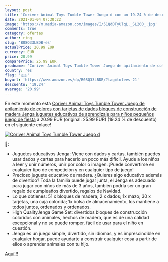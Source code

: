```yaml
---
layout: post
title: 'Coriver Animal Toys Tumble Tower Juego d con un 19.24 % de descuento'
date: 2021-01-04 07:30:22
image: 'https://m.media-amazon.com/images/I/51QdDTyUlqL._SL200_.jpg'
comments: true
category: ofertas
author: ring
slug: 'B08Q33LBDB-es'
actualPrice: 20.99 EUR
currency: EUR
price: 20.99
comparePrice: 25.99 EUR
prodname: 'Coriver Animal Toys Tumble Tower Juego de apilamiento de colores con tarjetas de dados  bloques de construcción de madera Jenga  juguetes educativos de aprendizaje para niños pequeños  juego de fiesta'
country: 'es'
flag: '🇪🇸'
buyurl: 'https://www.amazon.es/dp/B08Q33LBDB/?tag=tolees-21'
descuento: '19.24'
average: '20.99'
---
```


En este momento está [Coriver Animal Toys Tumble Tower Juego de apilamiento de colores con tarjetas de dados  bloques de construcción de madera Jenga  juguetes educativos de aprendizaje para niños pequeños  juego de fiesta](https://www.amazon.es/dp/B08Q33LBDB/?tag=tolees-21) a 20.99 EUR (original: 25.99 EUR) (19.24 %  de descuento) en el siguiente enlace!

[![Coriver Animal Toys Tumble Tower Juego d](https://m.media-amazon.com/images/I/51QdDTyUlqL._SL200_.jpg)](https://www.amazon.es/dp/B08Q33LBDB/?tag=tolees-21)

🔎:

- Juguetes educativos Jenga: Viene con dados y cartas, también puedes usar dados y cartas para hacerlo un poco más difícil. Ayude a los niños a leer y unir números, unir por color o imagen. ¡Puede convertirse en cualquier tipo de competición y en cualquier tipo de juego!
- Precioso juguete educativo de madera. ¿Quieres algo educativo además de divertido? Toda la familia puede jugar junta, el Jenga es adecuado para jugar con niños de más de 3 años, también podría ser un gran regalo de cumpleaños divertido, regalos de Navidad.
- Lo que obtienes: 51 x bloques de madera; 2 x dados; 1x mazo; 30 x tarjetas, una caja colorida; 1x bolsa de almacenamiento, los mantiene a todos juntos, ordenados y ordenados.
- High QualityJenga Game Set: divertidos bloques de construcción coloridos con animales, hechos de madera, que es de una calidad excepcional y no se puede romper, fácil de usar para el niño en cuestión.
- Jenga es un juego simple, divertido, sin idiomas, y es imprescindible en cualquier hogar, puede ayudarte a construir cualquier cosa a partir de ellos o aprender animales con tu hijo.

[Aquí!!!](https://www.amazon.es/dp/B08Q33LBDB/?tag=tolees-21)
